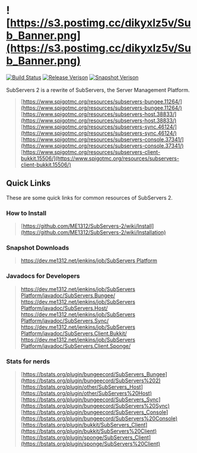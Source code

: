 # ![https://s3.postimg.cc/dikyxlz5v/Sub_Banner.png](https://s3.postimg.cc/dikyxlz5v/Sub_Banner.png)
[![Build Status](https://dev.me1312.net/jenkins/job/SubServers%20Platform/badge/icon)](https://dev.me1312.net/jenkins/job/SubServers%20Platform/) 
[![Release Verison](https://img.shields.io/github/release/ME1312/SubServers-2/all.svg)](https://github.com/ME1312/SubServers-2/releases) [![Snapshot Verison](https://img.shields.io/badge/dynamic/xml.svg?label=snapshot&url=https%3A%2F%2Fdev.me1312.net%2Fmaven%2Fnet%2FME1312%2FSubServers%2FSubServers.Bungee%2Fmaven-metadata.xml&query=%2F%2Fversioning%2Frelease&colorB=blue)](https://dev.me1312.net/jenkins/job/SubServers%20Platform/)<br><br>
SubServers 2 is a rewrite of SubServers, the Server Management Platform.<br>
> [https://www.spigotmc.org/resources/subservers-bungee.11264/](https://www.spigotmc.org/resources/subservers-bungee.11264/)<br>
> [https://www.spigotmc.org/resources/subservers-host.38833/](https://www.spigotmc.org/resources/subservers-host.38833/)<br>
> [https://www.spigotmc.org/resources/subservers-sync.46124/](https://www.spigotmc.org/resources/subservers-sync.46124/)<br>
> [https://www.spigotmc.org/resources/subservers-console.37341/](https://www.spigotmc.org/resources/subservers-console.37341/)<br>
> [https://www.spigotmc.org/resources/subservers-client-bukkit.15506/](https://www.spigotmc.org/resources/subservers-client-bukkit.15506/)

## Quick Links
These are some quick links for common resources of SubServers 2.

### How to Install
> [https://github.com/ME1312/SubServers-2/wiki/Install](https://github.com/ME1312/SubServers-2/wiki/Installation)

### Snapshot Downloads
> [https://dev.me1312.net/jenkins/job/SubServers Platform](https://dev.me1312.net/jenkins/job/SubServers%20Platform)

### Javadocs for Developers
> [https://dev.me1312.net/jenkins/job/SubServers Platform/javadoc/SubServers.Bungee/](https://dev.me1312.net/jenkins/job/SubServers%20Platform/javadoc/SubServers.Bungee/)<br>
> [https://dev.me1312.net/jenkins/job/SubServers Platform/javadoc/SubServers.Host/](https://dev.me1312.net/jenkins/job/SubServers%20Platform/javadoc/SubServers.Host/)<br>
> [https://dev.me1312.net/jenkins/job/SubServers Platform/javadoc/SubServers.Sync/](https://dev.me1312.net/jenkins/job/SubServers%20Platform/javadoc/SubServers.Sync/)<br>
> [https://dev.me1312.net/jenkins/job/SubServers Platform/javadoc/SubServers.Client.Bukkit/](https://dev.me1312.net/jenkins/job/SubServers%20Platform/javadoc/SubServers.Client.Bukkit/)<br>
> [https://dev.me1312.net/jenkins/job/SubServers Platform/javadoc/SubServers.Client.Sponge/](https://dev.me1312.net/jenkins/job/SubServers%20Platform/javadoc/SubServers.Client.Sponge/)

### Stats for nerds
> [https://bstats.org/plugin/bungeecord/SubServers_Bungee](https://bstats.org/plugin/bungeecord/SubServers%202)<br>
> [https://bstats.org/plugin/other/SubServers_Host](https://bstats.org/plugin/other/SubServers%20Host)<br>
> [https://bstats.org/plugin/bungeecord/SubServers_Sync](https://bstats.org/plugin/bungeecord/SubServers%20Sync)<br>
> [https://bstats.org/plugin/bungeecord/SubServers_Console](https://bstats.org/plugin/bungeecord/SubServers%20Console)<br>
> [https://bstats.org/plugin/bukkit/SubServers_Client](https://bstats.org/plugin/bukkit/SubServers%20Client)<br>
> [https://bstats.org/plugin/sponge/SubServers_Client](https://bstats.org/plugin/sponge/SubServers%20Client)
